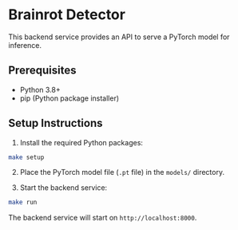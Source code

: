 # Brainrot Detector

This backend service provides an API to serve a PyTorch model for inference.

## Prerequisites

- Python 3.8+
- pip (Python package installer)

## Setup Instructions

1. Install the required Python packages:

```bash
make setup
```

2. Place the PyTorch model file (`.pt` file) in the `models/` directory.

3. Start the backend service:

```bash
make run
```

The backend service will start on `http://localhost:8000`.
